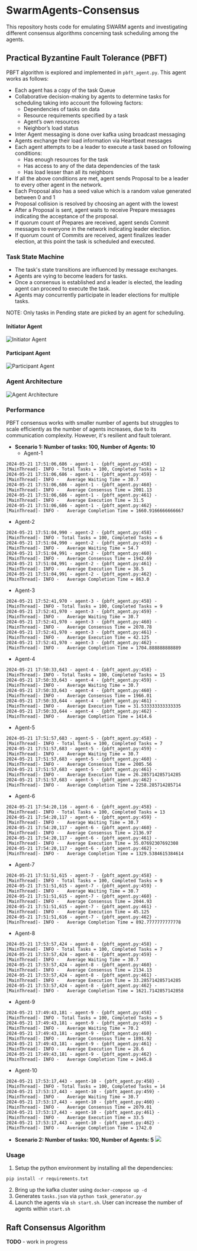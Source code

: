 # SwarmAgents-Consensus

This repository hosts code for emulating SWARM agents and investigating different consensus algorithms concerning task scheduling among the agents.

## Practical Byzantine Fault Tolerance (PBFT)
PBFT algorithm is explored and implemented in `pbft_agent.py`. This agent works as follows:

- Each agent has a copy of the task Queue
- Collaborative decision-making by agents to determine tasks for scheduling taking into account the following factors:
  - Dependencies of tasks on data
  - Resource requirements specified by a task
  - Agent’s own resources
  - Neighbor’s load status
- Inter Agent messaging is done over kafka using broadcast messaging
- Agents exchange their load information via Heartbeat messages
- Each agent attempts to be a leader to execute a task based on following conditions:
  - Has enough resources for the task
  - Has access to any of the data dependencies of the task
  - Has load lesser than all its neighbors
- If all the above conditions are met, agent sends Proposal to be a leader to every other agent in the network.
- Each Proposal also has a seed value which is a random value generated between 0 and 1
- Proposal collision is resolved by choosing an agent with the lowest
- After a Proposal is sent, agent waits to receive Prepare messages indicating the acceptance of the proposal.
- If quorum count of Prepares are received, agent sends Commit messages to everyone in the network indicating leader election.
- If quorum count of Commits are received, agent finalizes leader election, at this point the task is scheduled and executed.

### Task State Machine
- The task's state transitions are influenced by message exchanges. 
- Agents are vying to become leaders for tasks. 
- Once a consensus is established and a leader is elected, the leading agent can proceed to execute the task. 
- Agents may concurrently participate in leader elections for multiple tasks.

NOTE: Only tasks in Pending state are picked by an agent for scheduling.

#### Initiator Agent
![Initiator Agent](./images/pbft-state-initiator.png)

#### Participant Agent
![Participant Agent](./images/pbft-state-participant.png)

### Agent Architecture
![Agent Architecture](./images/pbft-agent.png)

### Performance
PBFT consensus works with smaller number of agents but struggles to scale efficiently as the number of agents increases, due to its communication complexity.
However, it's resilient and fault tolerant.

- **Scenario 1: Number of tasks: 100, Number of Agents: 10**
  - Agent-1 
```
2024-05-21 17:51:06,686 - agent-1 - {pbft_agent.py:458} - [MainThread]- INFO - Total Tasks = 100, Completed Tasks = 12
2024-05-21 17:51:06,686 - agent-1 - {pbft_agent.py:459} - [MainThread]- INFO -   Average Waiting Time = 30.7
2024-05-21 17:51:06,686 - agent-1 - {pbft_agent.py:460} - [MainThread]- INFO -   Average Consensus Time = 2001.13
2024-05-21 17:51:06,686 - agent-1 - {pbft_agent.py:461} - [MainThread]- INFO -   Average Execution Time = 31.5
2024-05-21 17:51:06,686 - agent-1 - {pbft_agent.py:462} - [MainThread]- INFO -   Average Completion Time = 1660.9166666666667
```
 - Agent-2
```
2024-05-21 17:51:04,990 - agent-2 - {pbft_agent.py:458} - [MainThread]- INFO - Total Tasks = 100, Completed Tasks = 6
2024-05-21 17:51:04,990 - agent-2 - {pbft_agent.py:459} - [MainThread]- INFO -   Average Waiting Time = 54.7
2024-05-21 17:51:04,991 - agent-2 - {pbft_agent.py:460} - [MainThread]- INFO -   Average Consensus Time = 1942.69
2024-05-21 17:51:04,991 - agent-2 - {pbft_agent.py:461} - [MainThread]- INFO -   Average Execution Time = 38.5
2024-05-21 17:51:04,991 - agent-2 - {pbft_agent.py:462} - [MainThread]- INFO -   Average Completion Time = 863.0
```
 - Agent-3
```
2024-05-21 17:52:41,970 - agent-3 - {pbft_agent.py:458} - [MainThread]- INFO - Total Tasks = 100, Completed Tasks = 9
2024-05-21 17:52:41,970 - agent-3 - {pbft_agent.py:459} - [MainThread]- INFO -   Average Waiting Time = 30.7
2024-05-21 17:52:41,970 - agent-3 - {pbft_agent.py:460} - [MainThread]- INFO -   Average Consensus Time = 2078.78
2024-05-21 17:52:41,970 - agent-3 - {pbft_agent.py:461} - [MainThread]- INFO -   Average Execution Time = 42.125
2024-05-21 17:52:41,970 - agent-3 - {pbft_agent.py:462} - [MainThread]- INFO -   Average Completion Time = 1704.888888888889
```
 - Agent-4
```
2024-05-21 17:50:33,643 - agent-4 - {pbft_agent.py:458} - [MainThread]- INFO - Total Tasks = 100, Completed Tasks = 15
2024-05-21 17:50:33,643 - agent-4 - {pbft_agent.py:459} - [MainThread]- INFO -   Average Waiting Time = 30.7
2024-05-21 17:50:33,643 - agent-4 - {pbft_agent.py:460} - [MainThread]- INFO -   Average Consensus Time = 1966.01
2024-05-21 17:50:33,644 - agent-4 - {pbft_agent.py:461} - [MainThread]- INFO -   Average Execution Time = 31.533333333333335
2024-05-21 17:50:33,644 - agent-4 - {pbft_agent.py:462} - [MainThread]- INFO -   Average Completion Time = 1414.6
```
 - Agent-5
```
2024-05-21 17:51:57,683 - agent-5 - {pbft_agent.py:458} - [MainThread]- INFO - Total Tasks = 100, Completed Tasks = 7
2024-05-21 17:51:57,683 - agent-5 - {pbft_agent.py:459} - [MainThread]- INFO -   Average Waiting Time = 30.7
2024-05-21 17:51:57,683 - agent-5 - {pbft_agent.py:460} - [MainThread]- INFO -   Average Consensus Time = 2005.56
2024-05-21 17:51:57,683 - agent-5 - {pbft_agent.py:461} - [MainThread]- INFO -   Average Execution Time = 26.285714285714285
2024-05-21 17:51:57,683 - agent-5 - {pbft_agent.py:462} - [MainThread]- INFO -   Average Completion Time = 2258.285714285714
```
 - Agent-6
```
2024-05-21 17:54:20,116 - agent-6 - {pbft_agent.py:458} - [MainThread]- INFO - Total Tasks = 100, Completed Tasks = 13
2024-05-21 17:54:20,117 - agent-6 - {pbft_agent.py:459} - [MainThread]- INFO -   Average Waiting Time = 30.7
2024-05-21 17:54:20,117 - agent-6 - {pbft_agent.py:460} - [MainThread]- INFO -   Average Consensus Time = 2136.97
2024-05-21 17:54:20,117 - agent-6 - {pbft_agent.py:461} - [MainThread]- INFO -   Average Execution Time = 35.07692307692308
2024-05-21 17:54:20,117 - agent-6 - {pbft_agent.py:462} - [MainThread]- INFO -   Average Completion Time = 1329.5384615384614
```
 - Agent-7
```
2024-05-21 17:51:51,615 - agent-7 - {pbft_agent.py:458} - [MainThread]- INFO - Total Tasks = 100, Completed Tasks = 9
2024-05-21 17:51:51,615 - agent-7 - {pbft_agent.py:459} - [MainThread]- INFO -   Average Waiting Time = 30.7
2024-05-21 17:51:51,615 - agent-7 - {pbft_agent.py:460} - [MainThread]- INFO -   Average Consensus Time = 2044.93
2024-05-21 17:51:51,615 - agent-7 - {pbft_agent.py:461} - [MainThread]- INFO -   Average Execution Time = 45.125
2024-05-21 17:51:51,616 - agent-7 - {pbft_agent.py:462} - [MainThread]- INFO -   Average Completion Time = 892.7777777777778
```
 - Agent-8
```
2024-05-21 17:53:57,424 - agent-8 - {pbft_agent.py:458} - [MainThread]- INFO - Total Tasks = 100, Completed Tasks = 7
2024-05-21 17:53:57,424 - agent-8 - {pbft_agent.py:459} - [MainThread]- INFO -   Average Waiting Time = 30.7
2024-05-21 17:53:57,424 - agent-8 - {pbft_agent.py:460} - [MainThread]- INFO -   Average Consensus Time = 2134.13
2024-05-21 17:53:57,424 - agent-8 - {pbft_agent.py:461} - [MainThread]- INFO -   Average Execution Time = 33.285714285714285
2024-05-21 17:53:57,424 - agent-8 - {pbft_agent.py:462} - [MainThread]- INFO -   Average Completion Time = 1621.7142857142858
```
 - Agent-9
```
2024-05-21 17:49:43,181 - agent-9 - {pbft_agent.py:458} - [MainThread]- INFO - Total Tasks = 100, Completed Tasks = 5
2024-05-21 17:49:43,181 - agent-9 - {pbft_agent.py:459} - [MainThread]- INFO -   Average Waiting Time = 70.2
2024-05-21 17:49:43,181 - agent-9 - {pbft_agent.py:460} - [MainThread]- INFO -   Average Consensus Time = 1891.92
2024-05-21 17:49:43,181 - agent-9 - {pbft_agent.py:461} - [MainThread]- INFO -   Average Execution Time = 28.6
2024-05-21 17:49:43,181 - agent-9 - {pbft_agent.py:462} - [MainThread]- INFO -   Average Completion Time = 2445.8
```
 - Agent-10
```
2024-05-21 17:53:17,443 - agent-10 - {pbft_agent.py:458} - [MainThread]- INFO - Total Tasks = 100, Completed Tasks = 14
2024-05-21 17:53:17,443 - agent-10 - {pbft_agent.py:459} - [MainThread]- INFO -   Average Waiting Time = 30.7
2024-05-21 17:53:17,443 - agent-10 - {pbft_agent.py:460} - [MainThread]- INFO -   Average Consensus Time = 2079.01
2024-05-21 17:53:17,443 - agent-10 - {pbft_agent.py:461} - [MainThread]- INFO -   Average Execution Time = 33.5
2024-05-21 17:53:17,443 - agent-10 - {pbft_agent.py:462} - [MainThread]- INFO -   Average Completion Time = 1742.0
```

 - **Scenario 2: Number of tasks: 100, Number of Agents: 5**
![](./runs/5/agent-1.png)

### Usage
1. Setup the python environment by installing all the dependencies:
```
pip install -r requirements.txt
```
2. Bring up the kafka cluster using `docker-compose up -d`
3. Generates `tasks.json` via `python task_generator.py`
4. Launch the agents via `sh start.sh`. User can increase the number of agents within `start.sh`

## Raft Consensus Algorithm
**TODO** - work in progress
